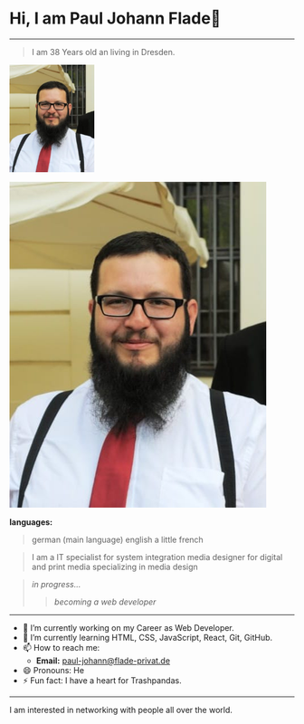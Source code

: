 # **Hi, I am Paul Johann Flade**👋
---
> I am 38 Years old an living in Dresden.

<img src="PFS.jpg" width="150">

![Portrait von Paul Johann Flade](/PFS.jpg)

**languages:**
> german (main language)
> english
> a little french

> I am a IT specialist for system integration
> media designer for digital and print media specializing in media design 

> *in progress...*
>>  *becoming a web developer*

---

- 🔭 I’m currently working on my Career as Web Developer.
- 🌱 I’m currently learning HTML, CSS, JavaScript, React, Git, GitHub.
- 📫 How to reach me:
  - **Email:** paul-johann@flade-privat.de
- 😄 Pronouns: He
- ⚡ Fun fact: I have a heart for Trashpandas.

---

I am interested in networking with people all over the world.

